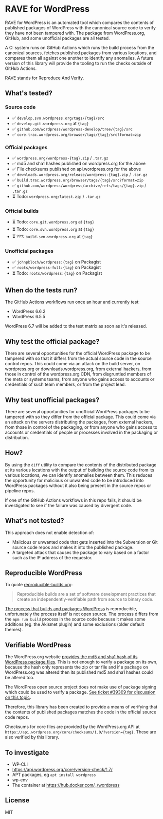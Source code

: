 # RAVE for WordPress

RAVE for WordPress is an automated tool which compares the contents of published packages of WordPress with the canonical source code to verify they have not been tampered with. The package from WordPress.org, GitHub, and some unofficial packages are all tested.

A CI system runs on GitHub Actions which runs the build process from the canonical sources, fetches published packages from various locations, and compares them all against one another to identify any anomalies. A future version of this library will provide the tooling to run the checks outside of GitHub Actions.

RAVE stands for Reproduce And Verify.

## What's tested?

### Source code

* ✅ `develop.svn.wordpress.org/tags/{tag}/src`
* ✅ `develop.git.wordpress.org` at `{tag}`
* ✅ `github.com/wordpress/wordpress-develop/tree/{tag}/src`
* ✅ `core.trac.wordpress.org/browser/tags/{tag}/src?format=zip`

### Official packages

* ✅ `wordpress.org/wordpress-{tag}.zip` / `.tar.gz`
* ✅ md5 and sha1 hashes published on wordpress.org for the above
* ✅ File checksums published on api.wordpress.org for the above
* ✅ `downloads.wordpress.org/release/wordpress-{tag}.zip` / `.tar.gz`
* ✅ `build.trac.wordpress.org/browser/tags/{tag}/src?format=zip`
* ✅ `github.com/wordpress/wordpress/archive/refs/tags/{tag}.zip` / `.tar.gz`
* ⏳ Todo: `wordpress.org/latest.zip` / `.tar.gz`

### Official builds

* ⏳ Todo: `core.git.wordpress.org` at `{tag}`
* ⏳ Todo: `core.svn.wordpress.org` at `{tag}`
* ⏳ ???: `build.svn.wordpress.org` at `{tag}`

### Unofficial packages

* ✅ `johnpbloch/wordpress:{tag}` on Packagist
* ✅ `roots/wordpress-full:{tag}` on Packagist
* ⏳ Todo: `roots/wordpress:{tag}` on Packagist

## When do the tests run?

The GitHub Actions workflows run once an hour and currently test:

* WordPress 6.6.2
* WordPress 6.5.5

WordPress 6.7 will be added to the test matrix as soon as it's released.

## Why test the official package?

There are several opportunities for the official WordPress package to be tampered with so that it differs from the actual source code in the source control repos. This could come via an attack on the build server, on wordpress.org or downloads.wordpress.org, from external hackers, from those in control of the wordpress.org CDN, from disgruntled members of the meta or systems teams, from anyone who gains access to accounts or credentials of such team members, or from the project lead.

## Why test unofficial packages?

There are several opportunities for unofficial WordPress packages to be tampered with so they differ from the official package. This could come via an attack on the servers distributing the packages, from external hackers, from those in control of the packaging, or from anyone who gains access to accounts or credentials of people or processes involved in the packaging or distribution.

## How?

By using the `diff` utility to compare the contents of the distributed package at its various locations with the output of building the source code from its various locations, we can identify anomalies between them. This reduces the opportunity for malicious or unwanted code to be introduced into WordPress packages without it also being present in the source repos or pipeline repos.

If one of the GitHub Actions workflows in this repo fails, it should be investigated to see if the failure was caused by divergent code.

## What's not tested?

This approach does not enable detection of:

* Malicious or unwanted code that gets inserted into the Subversion or Git source code repos and makes it into the published package.
* A targeted attack that causes the package to vary based on a factor such as the IP address of the requestor.

## Reproducible WordPress

To quote [reproducible-builds.org](https://reproducible-builds.org/):

> Reproducible builds are a set of software development practices that create an independently-verifiable path from source to binary code.

[The process that builds and packages WordPress](https://build.trac.wordpress.org/timeline) is reproducible, unfortunately the process itself is not open source. The process differs from the `npm run build` process in the source code because it makes some additions (eg. the Akismet plugin) and some exclusions (older default themes).

## Verifiable WordPress

The WordPress.org website [provides the md5 and sha1 hash of its WordPress package files](https://wordpress.org/download/releases/). This is not enough to verify a package on its own, because the hash only represents the zip or tar file and if a package on WordPress.org was altered then its published md5 and sha1 hashes could be altered too.

The WordPress open source project does not make use of package signing which could be used to verify a package. [See ticket #39309 for discussion on this topic](https://core.trac.wordpress.org/ticket/39309).

Therefore, this library has been created to provide a means of verifying that the contents of published packages matches the code in the official source code repos.

Checksums for core files are provided by the WordPress.org API at `https://api.wordpress.org/core/checksums/1.0/?version={tag}`. These are also verified by this library.

## To investigate

* WP-CLI
* https://api.wordpress.org/core/version-check/1.7/
* APT packages, eg `apt install wordpress`
* wp-env
* The container at https://hub.docker.com/_/wordpress

## License

MIT
